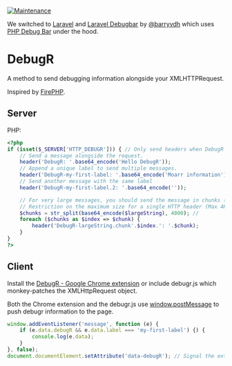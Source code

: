 [![Maintenance](https://img.shields.io/maintenance/no/2014.svg)]()

We switched to [Laravel](https://laravel.com) and [Laravel Debugbar](https://github.com/barryvdh/laravel-debugbar) by [@barryvdh](https://github.com/barryvdh) which uses [PHP Debug Bar](http://phpdebugbar.com) under the hood.

# DebugR

A method to send debugging information alongside your XMLHTTPRequest.

Inspired by [FirePHP](http://www.firephp.org).

## Server

PHP:

```php
<?php
if (isset($_SERVER['HTTP_DEBUGR'])) { // Only send headers when DebugR is enabled
	// Send a message alongside the request.
	header('DebugR: '.base64_encode('Hello DebugR'));
	// Append a unique label to send multiple messages.
	header('DebugR-my-first-label: '.base64_encode('Moarr information'));
	// Send another message with the same label
	header('DebugR-my-first-label.2: '.base64_encode(''));

	// For very large messages, you should send the message in chunks (Detected by the "..chunk0", ".chunk1", etc suffix).
	// Restriction on the maximum size for a single HTTP header (Max 4Kib for nginx 8KiB for Apache)
	$chunks = str_split(base64_encode($largeString), 4000); //
	foreach ($chunks as $index => $chunk) {
		header('DebugR-largeString.chunk'.$index.': '.$chunk);
	}
}
?>
```

## Client

Install the [DebugR - Google Chrome extension](https://chrome.google.com/webstore/detail/debugr/odgodmleeenojpjigkkbicijhpplolmm) or include debugr.js which monkey-patches the XMLHttpRequest object.

Both the Chrome extension and the debugr.js use [window.postMessage](https://developer.mozilla.org/en-US/docs/Web/API/Window.postMessage) to push debugr information to the page.

```js
window.addEventListener('message', function (e) {
	if (e.data.debugR && e.data.label === 'my-first-label') {) {
		console.log(e.data);
	}
}, false);
document.documentElement.setAttribute('data-debugR'); // Signal the extension that the eventlistener is active.
```
